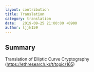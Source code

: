 ```yaml
---
layout: contribution
title: Translation
category: translation
date:   2019-09-25 21:00:00 +0900
author: ljjk159
---
```


## Summary
Translation of Elliptic Curve Cryptography (https://ethresearch.kr/t/topic/165)
